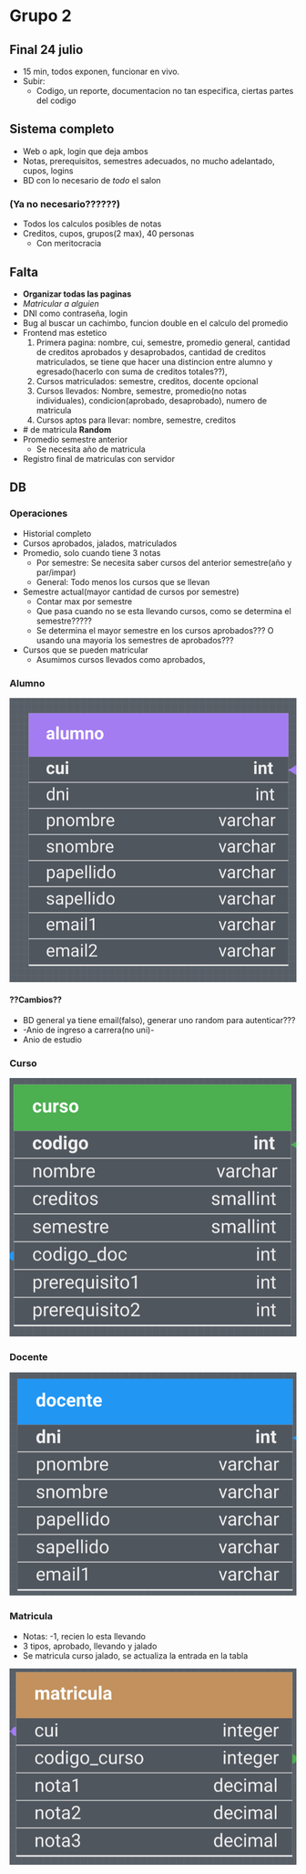 # Grupo 2

## Final 24 julio

- 15 min, todos exponen, funcionar en vivo.
- Subir:
  - Codigo, un reporte, documentacion no tan especifica, ciertas partes del codigo

## Sistema completo

- Web o apk, login que deja ambos
- Notas, prerequisitos, semestres adecuados, no mucho adelantado, cupos, logins
- BD con lo necesario de $todo$ el salon

### (Ya no necesario??????)

- Todos los calculos posibles de notas
- Creditos, cupos, grupos(2 max), 40 personas
  - Con meritocracia

## Falta

- **Organizar todas las paginas**
- *Matricular a alguien*
- DNI como contraseña, login
- Bug al buscar un cachimbo, funcion double en el calculo del promedio
- Frontend mas estetico
    1. Primera pagina: nombre, cui, semestre, promedio general, cantidad de creditos aprobados y desaprobados, cantidad de creditos matriculados, se tiene que hacer una distincion entre alumno y egresado(hacerlo con suma de creditos totales??),
    2. Cursos matriculados: semestre, creditos, docente opcional
    3. Cursos llevados: Nombre, semestre, promedio(no notas individuales), condicion(aprobado, desaprobado), numero de matricula
    4. Cursos aptos para llevar: nombre, semestre, creditos
- \# de matricula **Random**
- Promedio semestre anterior
  - Se necesita año de matricula
- Registro final de matriculas con servidor

## DB

### Operaciones

- Historial completo
- Cursos aprobados, jalados, matriculados
- Promedio, solo cuando tiene 3 notas
  - Por semestre: Se necesita saber cursos del anterior semestre(año y par/impar)
  - General: Todo menos los cursos que se llevan
- Semestre actual(mayor cantidad de cursos por semestre)
  - Contar max por semestre
  - Que pasa cuando no se esta llevando cursos, como se determina el semestre?????
  - Se determina el mayor semestre en los cursos aprobados??? O usando una mayoria los semestres de aprobados???
- Cursos que se pueden matricular
  - Asumimos cursos llevados como aprobados,

### Alumno

![alumno](assets/alumno.png)

#### ??Cambios??

- BD general ya tiene email(falso), generar uno random para autenticar???
- -Anio de ingreso a carrera(no uni)-
- Anio de estudio

### Curso

![curso](assets/curso.png)

### Docente

![docente](assets/docente.png)

### Matricula

- Notas: -1, recien lo esta llevando
- 3 tipos, aprobado, llevando y jalado
- Se matricula curso jalado, se actualiza la entrada en la tabla

![matricula](assets/matricula.png)

